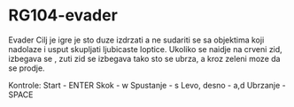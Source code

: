 # RG104-evader
Evader
Cilj je igre je sto duze izdrzati a ne sudariti se sa objektima koji nadolaze i usput skupljati ljubicaste loptice. Ukoliko se naidje na crveni zid, izbegava se , zuti zid se izbegava tako sto se ubrza, a kroz zeleni moze da se prodje.

Kontrole:
Start - ENTER
Skok - w
Spustanje - s
Levo, desno - a,d
Ubrzanje - SPACE
